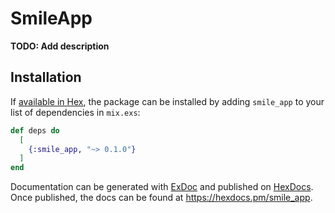 # SmileApp

**TODO: Add description**

## Installation

If [available in Hex](https://hex.pm/docs/publish), the package can be installed
by adding `smile_app` to your list of dependencies in `mix.exs`:

```elixir
def deps do
  [
    {:smile_app, "~> 0.1.0"}
  ]
end
```

Documentation can be generated with [ExDoc](https://github.com/elixir-lang/ex_doc)
and published on [HexDocs](https://hexdocs.pm). Once published, the docs can
be found at <https://hexdocs.pm/smile_app>.

